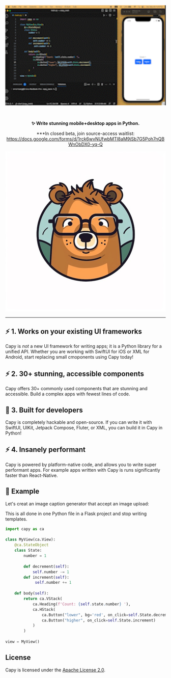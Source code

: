 &nbsp;

<div align="center">
<img src="docs/images/demo.gif" width="550" />
</div>

&nbsp;

<div align="center">

**✨ Write stunning mobile+desktop apps in Python.**

***In closed beta, join source-access waitlist: https://docs.google.com/forms/d/1rck6wvNUfwbMTl8aM9jSb7G5Poh7nQBWnObDX0-yq-Q

<img src="docs/images/capybara.jpeg">
<hr>



</div>

## ⚡️ 1. Works on your existing UI frameworks

Capy is *not* a new UI framework for writing apps; it is a Python library for a unified API. Whether you are working with SwiftUI for iOS or XML for Android, start replacing small cmoponents using Capy today!

## ⚡️ 2. 30+ stunning, accessible components

Capy offers 30+ commonly used components that are stunning and accessible. Build a complex apps with fewest lines of code.

## 🥳 3. Built for developers

Capy is completely hackable and open-source. If you can write it with SwiftUI, UIKit, Jetpack Compose, Fluter, or XML, you can build it in Capy in Python!

## ⚡️ 4. Insanely performant

Capy is powered by platform-native code, and allows you to write super performant apps. For example apps written with Capy is runs significantly faster than React-Native. 

## 🫧 Example

Let's creat an image caption generator that accept an image upload:

This is all done in one Python file in a Flask project and stop writing templates.

```python
import capy as ca

class MyView(ca.View):
    @ca.StateObject
    class State:
        number = 1

        def decrement(self):
            self.number -= 1
        def increment(self):
             self.number += 1

    def body(self):
        return ca.VStack(
            ca.Heading(f'Count: {self.state.number} '),
            ca.HStack(
                ca.Button("lower", bg='red', on_click=self.State.decrement),
                ca.Button("higher", on_click=self.State.increment)
            )
        )

view = MyView()

```

## License

Capy is licensed under the [Apache License 2.0](LICENSE).